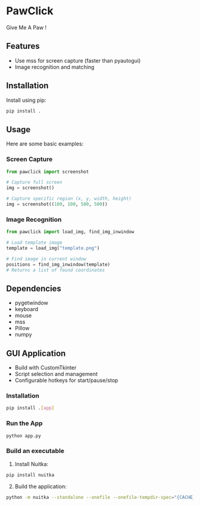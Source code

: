 # PawClick

Give Me A Paw !

## Features

- Use mss for screen capture (faster than pyautogui)
- Image recognition and matching

## Installation

Install using pip:

```bash
pip install .
```

## Usage

Here are some basic examples:

### Screen Capture

```python
from pawclick import screenshot

# Capture full screen
img = screenshot()

# Capture specific region (x, y, width, height)
img = screenshot((100, 100, 500, 500))
```

### Image Recognition

```python
from pawclick import load_img, find_img_inwindow

# Load template image
template = load_img("template.png")

# Find image in current window
positions = find_img_inwindow(template)
# Returns a list of found coordinates
```

## Dependencies

- pygetwindow
- keyboard
- mouse
- mss
- Pillow
- numpy

## GUI Application

- Build with CustomTkinter
- Script selection and management
- Configurable hotkeys for start/pause/stop

### Installation

```bash
pip install .[app]
```
### Run the App

```bash
python app.py
```

### Build an executable

1. Install Nuitka:
```bash
pip install nuitka
```

2. Build the application:
```bash
python -m nuitka --standalone --onefile --onefile-tempdir-spec="{CACHE_DIR}/PawClick" --lto=yes --follow-imports --windows-uac-admin --windows-icon-from-ico=src/pawclick/assets/icon.ico --windows-console-mode=disable --enable-plugin=tk-inter --include-package=pawclick --include-data-files=src/pawclick/assets/icon.ico=assets/icon.ico app.py
```
